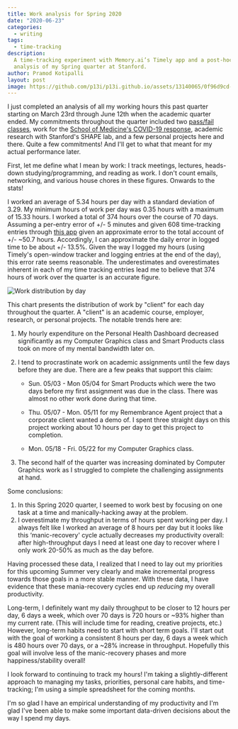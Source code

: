 ```yaml
---
title: Work analysis for Spring 2020
date: "2020-06-23"
categories:
  - writing
tags:
  - time-tracking
description:
  A time-tracking experiment with Memory.ai’s Timely app and a post-hoc
  analysis of my Spring quarter at Stanford.
author: Pramod Kotipalli
layout: post
image: https://github.com/p13i/p13i.github.io/assets/13140065/0f96d9cd-b969-4e62-9420-86e279ae4b3a
---
```


I just completed an analysis of all my working hours this
past quarter starting on March 23rd through June 12th when
the academic quarter ended. My commitments throughout the
quarter included two [pass/fail
classes](https://www.stanforddaily.com/2020/03/26/spring-classes-to-be-graded-on-satisfactory-no-credit-scale-faculty-senate-decides/),
work for the [School of Medicine's COVID-19
response](https://innovations.stanford.edu/wearables),
academic research with Stanford's SHAPE lab, and a few
personal projects here and there. Quite a few commitments!
And I'll get to what that meant for my actual performance
later.

First, let me define what I mean by work: I track meetings,
lectures, heads-down studying/programming, and reading as
work. I don't count emails, networking, and various house
chores in these figures. Onwards to the stats!

I worked an average of 5.34 hours per day with a standard
deviation of 3.29. My minimum hours of work per day was 0.35
hours with a maximum of 15.33 hours. I worked a total of 374
hours over the course of 70 days. Assuming a per-entry error
of +/- 5 minutes and given 608 time-tracking entries through
[this
app](https://memory.ai/timely/features/automatic-time-tracking)
given an approximate error to the total account of +/- ~50.7
hours. Accordingly, I can approximate the daily error in
logged time to be about +/- 13.5%. Given the way I logged my
hours (using Timely's open-window tracker and logging
entries at the end of the day), this error rate seems
reasonable. The underestimates and overestimates inherent in
each of my time tracking entries lead me to believe that 374
hours of work over the quarter is an accurate figure.

![Work distribution by
day](https://user-images.githubusercontent.com/13140065/178388885-a747072e-6d1f-46a6-bc69-ff34a0a1e4d1.jpg)

This chart presents the distribution of work by "client" for
each day throughout the quarter. A "client" is an academic
course, employer, research, or personal projects. The
notable trends here are:

1. My hourly expenditure on the Personal Health Dashboard
   decreased significantly as my Computer Graphics class
   and Smart Products class took on more of my mental
   bandwidth later on.
2. I tend to procrastinate work on academic assignments
   until the few days before they are due. There are a few
   peaks that support this claim:

   - Sun. 05/03 - Mon 05/04 for Smart Products which were
     the two days before my first assignment was due in
     the class. There was almost no other work done
     during that time.

   - Thu. 05/07 - Mon. 05/11 for my Remembrance Agent
     project that a corporate client wanted a demo of. I
     spent three straight days on this project working
     about 10 hours per day to get this project to
     completion.

   - Mon. 05/18 - Fri. 05/22 for my Computer Graphics
     class.

3. The second half of the quarter was increasing dominated
   by Computer Graphics work as I struggled to complete
   the challenging assignments at hand.

Some conclusions:

1. In this Spring 2020 quarter, I seemed to work best by
   focusing on one task at a time and manically-hacking
   away at the problem.
2. I overestimate my throughput in terms of hours spent
   working per day. I always felt like I worked an average
   of 8 hours per day but it looks like this
   ‘manic-recovery' cycle actually decreases my
   productivity overall: after high-throughput days I need
   at least one day to recover where I only work 20-50% as
   much as the day before.

Having processed these data, I realized that I need to lay
out my priorities for this upcoming Summer very clearly and
make incremental progress towards those goals in a more
stable manner. With these data, I have evidence that these
mania-recovery cycles end up _reducing_ my overall
productivity.

Long-term, I definitely want my daily throughput to be
closer to 12 hours per day, 6 days a week, which over 70
days is 720 hours or ~93% higher than my current rate. (This
will include time for reading, creative projects, etc.)
However, long-term habits need to start with short term
goals. I'll start out with the goal of working a consistent
8 hours per day, 6 days a week which is 480 hours over 70
days, or a ~28% increase in throughput. Hopefully this goal
will involve less of the manic-recovery phases and more
happiness/stability overall!

I look forward to continuing to track my hours! I'm taking a
slightly-different approach to managing my tasks,
priorities, personal care habits, and time-tracking; I'm
using a simple spreadsheet for the coming months.

I'm so glad I have an empirical understanding of my
productivity and I'm glad I've been able to make some
important data-driven decisions about the way I spend my
days.
